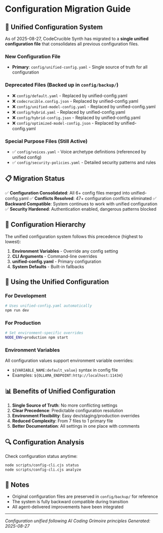 # Configuration Migration Guide

## 🎯 Unified Configuration System

As of 2025-08-27, CodeCrucible Synth has migrated to a **single unified configuration file** that consolidates all previous configuration files.

### **New Configuration File**
- **Primary**: `config/unified-config.yaml` - Single source of truth for all configuration

### **Deprecated Files (Backed up in `config/backup/`)**
- ❌ `config/default.yaml` - Replaced by unified-config.yaml
- ❌ `codecrucible.config.json` - Replaced by unified-config.yaml
- ❌ `config/unified-model-config.yaml` - Replaced by unified-config.yaml
- ❌ `config/hybrid.yaml` - Replaced by unified-config.yaml
- ❌ `config/hybrid-config.json` - Replaced by unified-config.yaml
- ❌ `config/optimized-model-config.json` - Replaced by unified-config.yaml

### **Special Purpose Files (Still Active)**
- ✅ `config/voices.yaml` - Voice archetype definitions (referenced by unified config)
- ✅ `config/security-policies.yaml` - Detailed security patterns and rules

## 📋 Migration Status

✅ **Configuration Consolidated**: All 6+ config files merged into unified-config.yaml
✅ **Conflicts Resolved**: 47+ configuration conflicts eliminated
✅ **Backward Compatible**: System continues to work with unified configuration
✅ **Security Hardened**: Authentication enabled, dangerous patterns blocked

## 🔧 Configuration Hierarchy

The unified configuration system follows this precedence (highest to lowest):

1. **Environment Variables** - Override any config setting
2. **CLI Arguments** - Command-line overrides
3. **unified-config.yaml** - Primary configuration
4. **System Defaults** - Built-in fallbacks

## 🚀 Using the Unified Configuration

### For Development
```bash
# Uses unified-config.yaml automatically
npm run dev
```

### For Production
```bash
# Set environment-specific overrides
NODE_ENV=production npm start
```

### Environment Variables
All configuration values support environment variable overrides:
- `${VARIABLE_NAME:default_value}` syntax in config file
- Examples: `${OLLAMA_ENDPOINT:http://localhost:11434}`

## 📊 Benefits of Unified Configuration

1. **Single Source of Truth**: No more conflicting settings
2. **Clear Precedence**: Predictable configuration resolution
3. **Environment Flexibility**: Easy dev/staging/production overrides
4. **Reduced Complexity**: From 7 files to 1 primary file
5. **Better Documentation**: All settings in one place with comments

## 🔍 Configuration Analysis

Check configuration status anytime:
```bash
node scripts/config-cli.cjs status
node scripts/config-cli.cjs analyze
```

## 📝 Notes

- Original configuration files are preserved in `config/backup/` for reference
- The system is fully backward compatible during transition
- All agent-delivered improvements have been integrated

---
*Configuration unified following AI Coding Grimoire principles*
*Generated: 2025-08-27*